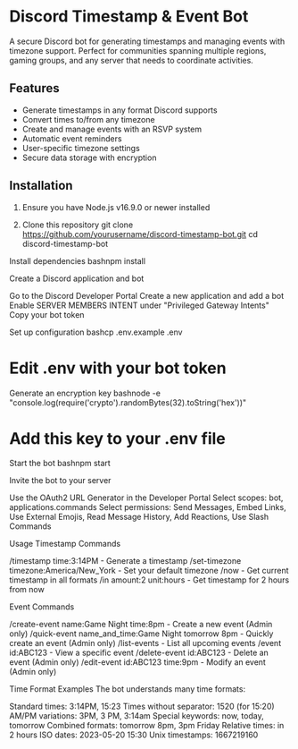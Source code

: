 # Discord Timestamp & Event Bot

A secure Discord bot for generating timestamps and managing events with timezone support. Perfect for communities spanning multiple regions, gaming groups, and any server that needs to coordinate activities.

## Features

- Generate timestamps in any format Discord supports
- Convert times to/from any timezone
- Create and manage events with an RSVP system
- Automatic event reminders
- User-specific timezone settings
- Secure data storage with encryption

## Installation

1. Ensure you have Node.js v16.9.0 or newer installed

2. Clone this repository
   git clone https://github.com/yourusername/discord-timestamp-bot.git
   cd discord-timestamp-bot

Install dependencies
bashnpm install

Create a Discord application and bot

Go to the Discord Developer Portal
Create a new application and add a bot
Enable SERVER MEMBERS INTENT under "Privileged Gateway Intents"
Copy your bot token


Set up configuration
bashcp .env.example .env
# Edit .env with your bot token

Generate an encryption key
bashnode -e "console.log(require('crypto').randomBytes(32).toString('hex'))"
# Add this key to your .env file

Start the bot
bashnpm start

Invite the bot to your server

Use the OAuth2 URL Generator in the Developer Portal
Select scopes: bot, applications.commands
Select permissions: Send Messages, Embed Links, Use External Emojis, Read Message History, Add Reactions, Use Slash Commands


Usage
Timestamp Commands

/timestamp time:3:14PM - Generate a timestamp
/set-timezone timezone:America/New_York - Set your default timezone
/now - Get current timestamp in all formats
/in amount:2 unit:hours - Get timestamp for 2 hours from now

Event Commands

/create-event name:Game Night time:8pm - Create a new event (Admin only)
/quick-event name_and_time:Game Night tomorrow 8pm - Quickly create an event (Admin only)
/list-events - List all upcoming events
/event id:ABC123 - View a specific event
/delete-event id:ABC123 - Delete an event (Admin only)
/edit-event id:ABC123 time:9pm - Modify an event (Admin only)

Time Format Examples
The bot understands many time formats:

Standard times: 3:14PM, 15:23
Times without separator: 1520 (for 15:20)
AM/PM variations: 3PM, 3 PM, 3:14am
Special keywords: now, today, tomorrow
Combined formats: tomorrow 8pm, 3pm Friday
Relative times: in 2 hours
ISO dates: 2023-05-20 15:30
Unix timestamps: 1667219160